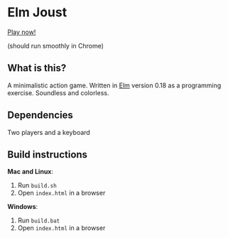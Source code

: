 # Elm Joust

[Play now!](http://kreitmayer.com/elm-joust)

(should run smoothly in Chrome)

## What is this?

A minimalistic action game. Written in [Elm](http://elm-lang.org) version 0.18 as a programming exercise. Soundless and colorless.

## Dependencies

Two players and a keyboard

## Build instructions

**Mac and Linux**:

1. Run `build.sh`
2. Open `index.html` in a browser

**Windows**:

1. Run `build.bat`
2. Open `index.html` in a browser
